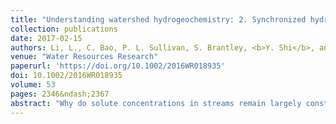 ```yaml
---
title: "Understanding watershed hydrogeochemistry: 2. Synchronized hydrological and geochemical processes drive stream chemostatic behavior"
collection: publications
date: 2017-02-15
authors: Li, L., C. Bao, P. L. Sullivan, S. Brantley, <b>Y. Shi</b>, and C. Duffy
venue: "Water Resources Research"
paperurl: 'https://doi.org/10.1002/2016WR018935'
doi: 10.1002/2016WR018935
volume: 53
pages: 2346&ndash;2367
abstract: "Why do solute concentrations in streams remain largely constant while discharge varies by orders of magnitude? We used a new hydrological land surface and reactive transport code, RT‐Flux‐PIHM, to understand this long‐standing puzzle. We focus on the nonreactive chloride (Cl) and reactive magnesium (Mg) in the Susquehanna Shale Hills Critical Zone Observatory (SSHCZO). Simulation results show that stream discharge comes from surface runoff (Q<sub>s</sub>), soil lateral flow (Q<sub>L</sub>), and deeper groundwater (Q<sub>G</sub>), with Q<sub>L</sub> contributing >70%. In the summer, when high evapotranspiration dries up and disconnects most of the watershed from the stream, Cl is trapped along planar hillslopes. Successive rainfalls connect the watershed and mobilize trapped Cl, which counteracts dilution effects brought about by high water storage (V<sub>w</sub>) and maintains chemostasis. Similarly, the synchronous response of clay dissolution rates (Mg source) to hydrological conditions, maintained largely by a relatively constant ratio between &ldquo;wetted&rdquo; mineral surface area A<sub>w</sub> and V<sub>w</sub>, controls Mg chemostatic behavior. Sensitivity analysis indicates that cation exchange plays a secondary role in determining chemostasis compared to clay dissolution, although it does store an order‐of‐magnitude more Mg on exchange sites than soil water. Model simulations indicate that dilution (concentration decrease with increasing discharge) occurs only when mass influxes from soil lateral flow are negligible (e.g., via having low clay surface area) so that stream discharge is dominated by relatively constant mass fluxes from deep groundwater that are unresponsive to surface hydrological conditions."
---
```

